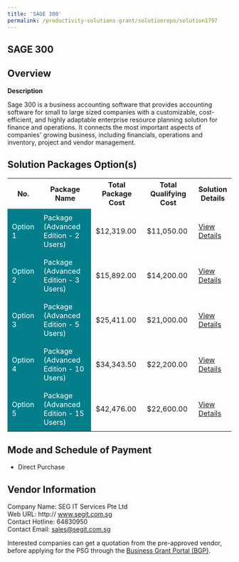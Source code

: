 ```yaml
---
title: 'SAGE 300'
permalink: /productivity-solutions-grant/solutionrepo/solution1797
---
```


## SAGE 300

## Overview

**Description**

Sage 300 is a business accounting software that provides accounting software for small to large sized companies with a customizable, cost-efficient, and highly adaptable enterprise resource planning solution for finance and operations. It connects the most important aspects of companies' growing business, including financials, operations and inventory, project and vendor management.

## Solution Packages Option(s)

<table>
<tr>
<th><b>No.</b></th>
<th><b>Package Name</b></th>
<th><b>Total Package Cost</b></th>
<th><b>Total Qualifying Cost</b></th>
<th><b>Solution Details</b></th>
</tr>
<tr>
<td style='padding: 10px; background-color: #037E8A; color: #FFFFFF;'>Option 1</td>
<td style='padding: 10px; background-color: #037E8A; color: #FFFFFF;'>Package (Advanced Edition - 2 Users)</td>
<td style='padding: 10px;'>$12,319.00</td>
<td style='padding: 10px;'>$11,050.00</td>
<td style='padding: 10px;'><a href='/images/psg/SEG_IT_Services_SAGE_300_Desensitised_Annex_3_Part1.pdf' target='_blank'>View Details</a></td>
</tr>
<tr>
<td style='padding: 10px; background-color: #037E8A; color: #FFFFFF;'>Option 2</td>
<td style='padding: 10px; background-color: #037E8A; color: #FFFFFF;'> Package (Advanced Edition - 3 Users)</td>
<td style='padding: 10px;'>$15,892.00</td>
<td style='padding: 10px;'>$14,200.00</td>
<td style='padding: 10px;'><a href='/images/psg/SEG_IT_Services_SAGE_300_Desensitised_Annex_3_Part2.pdf' target='_blank'>View Details</a></td>
</tr>
<tr>
<td style='padding: 10px; background-color: #037E8A; color: #FFFFFF;'>Option 3</td>
<td style='padding: 10px; background-color: #037E8A; color: #FFFFFF;'> Package (Advanced Edition - 5 Users)</td>
<td style='padding: 10px;'>$25,411.00</td>
<td style='padding: 10px;'>$21,000.00</td>
<td style='padding: 10px;'><a href='/images/psg/SEG_IT_Services_SAGE_300_Desensitised_Annex_3_Part3.pdf' target='_blank'>View Details</a></td>
</tr>
<tr>
<td style='padding: 10px; background-color: #037E8A; color: #FFFFFF;'>Option 4</td>
<td style='padding: 10px; background-color: #037E8A; color: #FFFFFF;'>Package (Advanced Edition - 10 Users)</td>
<td style='padding: 10px;'>$34,343.50</td>
<td style='padding: 10px;'>$22,200.00</td>
<td style='padding: 10px;'><a href='/images/psg/SEG_IT_Services_SAGE_300_Desensitised_Annex_3_Part4.pdf' target='_blank'>View Details</a></td>
</tr>
<tr>
<td style='padding: 10px; background-color: #037E8A; color: #FFFFFF;'>Option 5</td>
<td style='padding: 10px; background-color: #037E8A; color: #FFFFFF;'>Package (Advanced Edition - 15 Users)</td>
<td style='padding: 10px;'>$42,476.00</td>
<td style='padding: 10px;'>$22,600.00</td>
<td style='padding: 10px;'><a href='/images/psg/SEG_IT_Services_SAGE_300_Desensitised_Annex_3_Part5.pdf' target='_blank'>View Details</a></td>
</tr>
</table>

## Mode and Schedule of Payment

 - Direct Purchase

## Vendor Information

 Company Name: SEG IT Services Pte Ltd<br>Web URL: http:// www.segit.com.sg <br>Contact Hotline: 64830950 <br>Contact Email: sales@segit.com.sg <br>

Interested companies can get a quotation from the pre-approved vendor, before applying for the PSG through the <a href='https://www.businessgrants.gov.sg/' target='_blank' rel='noopener'>Business Grant Portal (BGP)</a>.

<script src="/jquery/resize-tables.js"></script>
